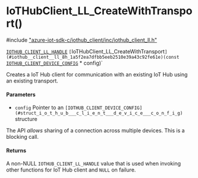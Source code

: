 # IoTHubClient_LL_CreateWithTransport()

\#include ["azure-iot-sdk-c/iothub_client/inc/iothub_client_ll.h"](../iot-c-ref-iothub-client-ll-h.md)  

[`IOTHUB_CLIENT_LL_HANDLE`](#iothub__client__ll_8h_1abdbc7b1e6f374be8f2339d8c93f87742) `[`IoTHubClient_LL_CreateWithTransport`](#iothub__client__ll_8h_1a5f2ea7dfbb5eeb2510e39a43c92fe61e)(const `[`IOTHUB_CLIENT_DEVICE_CONFIG`](#struct_i_o_t_h_u_b___c_l_i_e_n_t___d_e_v_i_c_e___c_o_n_f_i_g) * config)`

Creates a IoT Hub client for communication with an existing IoT Hub using an existing transport.

#### Parameters
* `config` Pointer to an `[IOTHUB_CLIENT_DEVICE_CONFIG](#struct_i_o_t_h_u_b___c_l_i_e_n_t___d_e_v_i_c_e___c_o_n_f_i_g)` structure

The API *allows* sharing of a connection across multiple devices. This is a blocking call.

#### Returns
A non-NULL `IOTHUB_CLIENT_LL_HANDLE` value that is used when invoking other functions for IoT Hub client and `NULL` on failure.

